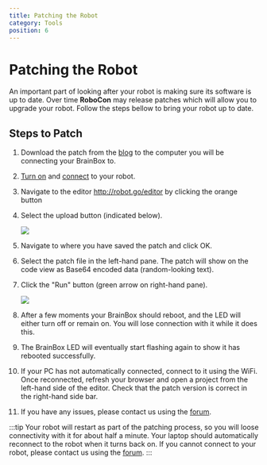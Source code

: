 ```yaml
---
title: Patching the Robot
category: Tools
position: 6
---
```

# Patching the Robot

An important part of looking after your robot is making sure its software is up to date. Over time **RoboCon** may release patches which will allow you to upgrade your robot. Follow the steps bellow to bring your robot up to date.

## Steps to Patch

1. Download the patch from the [blog](https://euc-word-edit.officeapps.live.com/blog/README.md) to the computer you will be connecting your BrainBox to. 
2. [Turn on](https://euc-word-edit.officeapps.live.com/docs/turning-everything-on.md) and [connect](https://euc-word-edit.officeapps.live.com/docs/connecting.md) to your robot. 
3. Navigate to the editor <http://robot.go/editor> by clicking the orange button 
4. Select the upload button (indicated below). 

   ![](images/upload-button.png)
5. Navigate to where you have saved the patch and click OK. 
6. Select the patch file in the left-hand pane. The patch will show on the code view as Base64 encoded data (random-looking text). 
7. Click the "Run" button (green arrow on right-hand pane). 

   ![](images/run-button.png)
8. After a few moments your BrainBox should reboot, and the LED will either turn off or remain on. You will lose connection with it while it does this. 
9. The BrainBox LED will eventually start flashing again to show it has rebooted successfully. 
10. If your PC has not automatically connected, connect to it using the WiFi. Once reconnected, refresh your browser and open a project from the left-hand side of the editor. Check that the patch version is correct in the right-hand side bar.  
11. If you have any issues, please contact us using the [forum](https://euc-word-edit.officeapps.live.com/forum/). 

:::tip
Your robot will restart as part of the patching process, so you will loose connectivity with it for about half a minute. Your laptop should automatically reconnect to the robot when it turns back on. If you cannot connect to your robot, please contact us using the [forum](/forum/).
:::